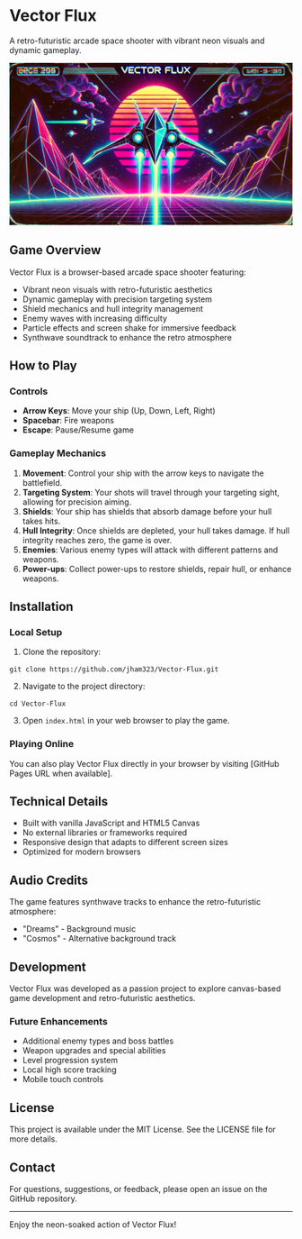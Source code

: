 # Vector Flux

A retro-futuristic arcade space shooter with vibrant neon visuals and dynamic gameplay.

![Vector Flux](images/title-image.png)

## Game Overview

Vector Flux is a browser-based arcade space shooter featuring:
- Vibrant neon visuals with retro-futuristic aesthetics
- Dynamic gameplay with precision targeting system
- Shield mechanics and hull integrity management
- Enemy waves with increasing difficulty
- Particle effects and screen shake for immersive feedback
- Synthwave soundtrack to enhance the retro atmosphere

## How to Play

### Controls

- **Arrow Keys**: Move your ship (Up, Down, Left, Right)
- **Spacebar**: Fire weapons
- **Escape**: Pause/Resume game

### Gameplay Mechanics

1. **Movement**: Control your ship with the arrow keys to navigate the battlefield.
2. **Targeting System**: Your shots will travel through your targeting sight, allowing for precision aiming.
3. **Shields**: Your ship has shields that absorb damage before your hull takes hits.
4. **Hull Integrity**: Once shields are depleted, your hull takes damage. If hull integrity reaches zero, the game is over.
5. **Enemies**: Various enemy types will attack with different patterns and weapons.
6. **Power-ups**: Collect power-ups to restore shields, repair hull, or enhance weapons.

## Installation

### Local Setup

1. Clone the repository:
```
git clone https://github.com/jham323/Vector-Flux.git
```

2. Navigate to the project directory:
```
cd Vector-Flux
```

3. Open `index.html` in your web browser to play the game.

### Playing Online

You can also play Vector Flux directly in your browser by visiting [GitHub Pages URL when available].

## Technical Details

- Built with vanilla JavaScript and HTML5 Canvas
- No external libraries or frameworks required
- Responsive design that adapts to different screen sizes
- Optimized for modern browsers

## Audio Credits

The game features synthwave tracks to enhance the retro-futuristic atmosphere:
- "Dreams" - Background music
- "Cosmos" - Alternative background track

## Development

Vector Flux was developed as a passion project to explore canvas-based game development and retro-futuristic aesthetics.

### Future Enhancements

- Additional enemy types and boss battles
- Weapon upgrades and special abilities
- Level progression system
- Local high score tracking
- Mobile touch controls

## License

This project is available under the MIT License. See the LICENSE file for more details.

## Contact

For questions, suggestions, or feedback, please open an issue on the GitHub repository.

---

Enjoy the neon-soaked action of Vector Flux! 